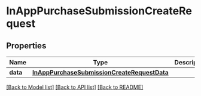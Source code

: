# InAppPurchaseSubmissionCreateRequest

## Properties
Name | Type | Description | Notes
------------ | ------------- | ------------- | -------------
**data** | [**InAppPurchaseSubmissionCreateRequestData**](InAppPurchaseSubmissionCreateRequestData.md) |  | 

[[Back to Model list]](../README.md#documentation-for-models) [[Back to API list]](../README.md#documentation-for-api-endpoints) [[Back to README]](../README.md)


